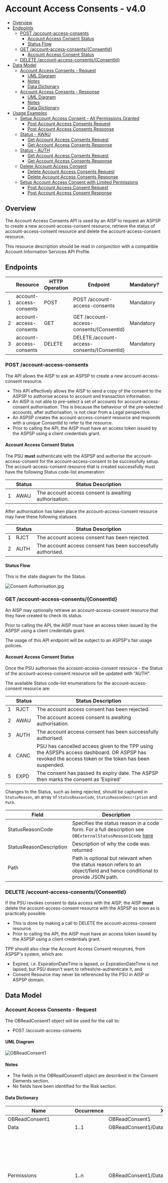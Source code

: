 # Account Access Consents - v4.0 <!-- omit in toc -->

- [Overview](#overview)
- [Endpoints](#endpoints)
  - [POST /account-access-consents](#post-account-access-consents)
    - [Account Access Consent Status](#account-access-consent-status)
    - [Status Flow](#status-flow)
  - [GET /account-access-consents/{ConsentId}](#get-account-access-consentsconsentid)
    - [Account Access Consent Status](#account-access-consent-status-1)
  - [DELETE /account-access-consents/{ConsentId}](#delete-account-access-consentsconsentid)
- [Data Model](#data-model)
  - [Account Access Consents - Request](#account-access-consents---request)
    - [UML Diagram](#uml-diagram)
    - [Notes](#notes)
    - [Data Dictionary](#data-dictionary)
  - [Account Access Consents - Response](#account-access-consents---response)
    - [UML Diagram](#uml-diagram-1)
    - [Notes](#notes-1)
    - [Data Dictionary](#data-dictionary-1)
- [Usage Examples](#usage-examples)
  - [Setup Account Access Consent - All Permissions Granted](#setup-account-access-consent---all-permissions-granted)
    - [Post Account Access Consents Request](#post-account-access-consents-request)
    - [Post Account Access Consents Response](#post-account-access-consents-response)
  - [Status - AWAU](#status---awau)
    - [Get Account Access Consents Request](#get-account-access-consents-request)
    - [Get Account Access Consents Response](#get-account-access-consents-response)
  - [Status - AUTH](#status---auth)
    - [Get Account Access Consents Request](#get-account-access-consents-request-1)
    - [Get Account Access Consents Response](#get-account-access-consents-response-1)
  - [Delete Account Access Consent](#delete-account-access-consent)
    - [Delete Account Access Consents Request](#delete-account-access-consents-request)
    - [Delete Account Access Consents Response](#delete-account-access-consents-response)
  - [Setup Account Access Consent with Limited Permissions](#setup-account-access-consent-with-limited-permissions)
    - [Post Account Access Consent Request](#post-account-access-consent-request)
    - [Post Account Access Consent Response](#post-account-access-consent-response)

## Overview

The Account Access Consents API is used by an AISP to request an ASPSP to create a new account-access-consent resource, retrieve the status of account-access-consent resource and delete the account-access-consent resource.

This resource description should be read in conjunction with a compatible Account Information Services API Profile.

## Endpoints

|  |Resource |HTTP Operation |Endpoint |Mandatory? |Scope |Grant Type |Idempotency Key |Parameters |Request Object |Response Object |
| --- |--- |--- |--- |--- |--- |--- |--- |--- |--- |--- |
| 1 |account-access-consents |POST |POST /account-access-consents |Mandatory |accounts |Client Credentials |No | |OBReadConsent1 |OBReadConsentResponse1 |
| 2 |account-access-consents |GET |GET /account-access-consents/{ConsentId} |Mandatory |accounts |Client Credentials |No | | |OBReadConsentResponse1 |
| 3 |account-access-consents |DELETE |DELETE /account-access-consents/{ConsentId} |Mandatory |accounts |Client Credentials |No | | | |

### POST /account-access-consents

The API allows the AISP to ask an ASPSP to create a new account-access-consent resource.

* This API effectively allows the AISP to send a copy of the consent to the ASPSP to authorise access to account and transaction information.
* An AISP is not able to pre-select a set of accounts for account-access-consent authorisation. This is because the behaviour of the pre-selected accounts, after authorisation, is not clear from a Legal perspective.
* An ASPSP creates the account-access-consent resource and responds with a unique ConsentId to refer to the resource.
* Prior to calling the API, the AISP must have an access token issued by the ASPSP using a client credentials grant.


#### Account Access Consent Status

The PSU  **must**  authenticate with the ASPSP and authorise the account-access-consent for the account-access-consent to be successfully setup.
The account-access-consent resource that is created successfully must have the following Status code-list enumeration:

|  |Status |Status Description |
| --- |--- |--- |
| 1 |AWAU |The account access consent is awaiting authorisation. |

After authorisation has taken place the account-access-consent resource may have these following statuses.

|  |Status |Status Description |
| --- |--- |--- |
| 1 |RJCT |The account access consent has been rejected. |
| 2 |AUTH |The account access consent has been successfully authorised. |


#### Status Flow

This is the state diagram for the Status.

![ Consent Authorisation.jpg ](./images/AIS_Consent.png )

### GET /account-access-consents/{ConsentId}

An AISP may optionally retrieve an account-access-consent resource that they have created to check its status.

Prior to calling the API, the AISP must have an access token issued by the ASPSP using a client credentials grant.

The usage of this API endpoint will be subject to an ASPSP's fair usage policies.

#### Account Access Consent Status

Once the PSU authorises the account-access-consent resource - the Status of the account-access-consent resource will be updated with "AUTH".

The available Status code-list enumerations for the account-access-consent resource are:

|  |Status |Status Description |
| --- |--- |--- |
| 1 |RJCT |The account access consent has been rejected. |
| 2 |AWAU |The account access consent is awaiting authorisation. |
| 3 |AUTH |The account access consent has been successfully authorised. |
| 4| CANC | PSU has cancelled access given to the TPP using the ASPSPs access dashboard.  OR ASPSP has revoked the access token or the token has been suspended. |
| 5| EXPD | The consent has passed its expiry date. The ASPSP then marks the consent as ‘Expired’ | 

Changes to the Status, such as being rejected, should be captured in `StatusReason`, an array of `StatusReasonCode`, `StatusReasonDescription` and `Path`.  

| Field | Description |
|---|---|
| StatusReasonCode | Specifies the status reason in a code form. For a full description see `OBExternalStatusReason1Code` [here](https://github.com/OpenBankingUK/External_Internal_CodeSets)  |
| StatusReasonDescription | Description of why the code was returned |
|Path| Path is optional but relevant when the status reason refers to an object/field and hence conditional to provide JSON path.  |


### DELETE /account-access-consents/{ConsentId}

If the PSU revokes consent to data access with the AISP, the AISP  **must**  delete the account-access-consent resource with the ASPSP as soon as is practically possible.

* This is done by making a call to DELETE the account-access-consent resource.
* Prior to calling the API, the AISP must have an access token issued by the ASPSP using a client credentials grant.

TPP should also clear the Account Access Consent resources, from ASPSP's system, which are:
* Expired, i.e. ExpirationDateTime is lapsed, or ExpirationDateTime is not lapsed, but PSU doesn't want to refresh/re-authenticate it, and
* Consent Resource may never be referenced by the PSU in AISP or ASPSP domain.

## Data Model

### Account Access Consents - Request

The OBReadConsent1 object will be used for the call to:

* POST /account-access-consents

#### UML Diagram

![ OBReadConsent1 ](./images/OBReadConsent1.svg )

#### Notes

* The fields in the OBReadConsent1 object are described in the Consent Elements section.
* No fields have been identified for the Risk section.

#### Data Dictionary

| Name |Occurrence |XPath |EnhancedDefinition |Class |Codes |
| --- |--- |--- |--- |--- |--- |
| OBReadConsent1 | |OBReadConsent1 | |OBReadConsent1 | |
| Data |1..1 |OBReadConsent1/Data | |OBReadData1 | |
| Permissions |1..n |OBReadConsent1/Data/Permissions |Specifies the Open Banking account access data types. This is a list of the data clusters being consented by the PSU, and requested for authorisation with the ASPSP. For a full list of enumeration values refer to `OB_Internal_CodeSet` [here](https://github.com/OpenBankingUK/External_internal_CodeSets). |OBInternalPermissions1Code|
| ExpirationDateTime |0..1 |OBReadConsent1/Data/ExpirationDateTime |Specified date and time the permissions will expire. If this is not populated, the permissions will be open ended. |ISODateTime | |
| TransactionFromDateTime |0..1 |OBReadConsent1/Data/TransactionFromDateTime |Specified start date and time for the transaction query period. If this is not populated, the start date will be open ended, and data will be returned from the earliest available transaction. |ISODateTime | |
| TransactionToDateTime |0..1 |OBReadConsent1/Data/TransactionToDateTime |Specified end date and time for the transaction query period. If this is not populated, the end date will be open ended, and data will be returned to the latest available transaction. |ISODateTime | |
| Risk | 1..1 | OBReadConsent1/Risk | The Risk section is sent by the initiating party to the ASPSP. It is used to specify additional details for risk scoring for Account Info. | OBRisk2 | |

### Account Access Consents - Response

The OBReadConsentResponse1 object will be used for the call to:

* GET /account-access-consents/{ConsentId}

And response to:

* POST /account-access-consents

#### UML Diagram

![ OBReadConsentResponse1 ](./images/OBReadConsentResponse1.svg )

#### Notes

* The OBReadConsentResponse1 object contains the same information as the OBReadConsent1, but with additional fields:
    * ConsentId - to uniquely identify the account-access-consent resource.
    * Status.
    * StatusReason.
    * CreationDateTime.
    * StatusUpdateDateTime.
* No fields have been identified for the Risk section.

#### Data Dictionary

| Name |Occurrence |XPath |EnhancedDefinition |Class |Codes |
| --- |--- |--- |--- |--- |--- |
| OBReadConsentResponse1 | |OBReadConsentResponse1 | |OBReadConsentResponse1 | |
| Data |1..1 |OBReadConsentResponse1/Data | |OBReadDataConsentResponse1 | |
| ConsentId |1..1 |OBReadConsentResponse1/Data/ConsentId |Unique identification as assigned to identify the account access consent resource. |Max128Text | |
| CreationDateTime |1..1 |OBReadConsentResponse1/Data/CreationDateTime |Date and time at which the resource was created. |ISODateTime | |
| Status |0..1 |OBReadConsentResponse1/Data/Status |Specifies the status of consent resource in code form. | For a full list of enumeration values refer to `OB_Internal_CodeSet` [here].(https://github.com/OpenBankingUK/External_internal_CodeSets). |OBInternalPermissions1Code |
| StatusReason |0..* |OBReadConsentResponse1/Data/StatusReason |Specifies the status reason. | OBStatusReason |
| StatusReasonCode |0..1 |OBReadConsentResponse1/Data/StatusReason/StatusReasonCode |Specifies the status reason in a code form| For a full list of enumeration values refer to `OB_Internal_CodeSet` [here].(https://github.com/OpenBankingUK/External_internal_CodeSets). | OBExternalStatusReason1Code |
| StatusReasonDescription |0..1 |OBReadConsentResponse1/Data/StatusReason/StatusReasonDescription |Description supporting the StatusReasonCode. |Max500Text | |
| Path |0..1 |OBReadConsentResponse1/Data/StatusReason/Path |Path is optional but relevant when the status reason refers to an object/field and hence conditional to provide JSON path.  |Max500Text | |
| StatusUpdateDateTime |1..1 |OBReadConsentResponse1/Data/StatusUpdateDateTime |Date and time at which the resource status was updated. |ISODateTime | |
| Permissions |1..n |OBReadConsentResponse1/Data/Permissions |Specifies the Open Banking account access data types. This is a list of the data clusters being consented by the PSU, and requested for authorisation with the ASPSP. |Specifies the Open Banking account access data types. This is a list of the data clusters being consented by the PSU, and requested for authorisation with the ASPSP. For a full list of enumeration values refer to `OB_Internal_CodeSet` [here](https://github.com/OpenBankingUK/External_internal_CodeSets) |OBInternalPermissions1Code |
| ExpirationDateTime |0..1 |OBReadConsentResponse1/Data/ExpirationDateTime |Specified date and time the permissions will expire. If this is not populated, the permissions will be open ended. |ISODateTime | |
| TransactionFromDateTime |0..1 |OBReadConsentResponse1/Data/TransactionFromDateTime |Specified start date and time for the transaction query period. If this is not populated, the start date will be open ended, and data will be returned from the earliest available transaction. |ISODateTime | |
| TransactionToDateTime |0..1 |OBReadConsentResponse1/Data/TransactionToDateTime |Specified end date and time for the transaction query period. If this is not populated, the end date will be open ended, and data will be returned to the latest available transaction. |ISODateTime | |
| Risk |1..1 |OBReadConsentResponse1/Risk |The Risk section is sent by the initiating party to the ASPSP. It is used to specify additional details for risk scoring for Account Info. |OBRisk2 | |

## Usage Examples

### Setup Account Access Consent - All Permissions Granted

#### Post Account Access Consents Request

```
POST /account-access-consents HTTP/1.1
Authorization: Bearer 2YotnFZFEjr1zCsicMWpAA
x-fapi-auth-date: Sun, 10 Sep 2017 19:43:31 GMT
x-fapi-customer-ip-address: 104.25.212.99
x-fapi-interaction-id: 93bac548-d2de-4546-b106-880a5018460d
Content-Type: application/json
Accept: application/json
```

```json
{
  "Data": {
    "Permissions": [
      "ReadAccountsDetail",
      "ReadBalances",
      "ReadBeneficiariesDetail",
      "ReadDirectDebits",
      "ReadProducts",
      "ReadStandingOrdersDetail",
      "ReadTransactionsCredits",
      "ReadTransactionsDebits",
      "ReadTransactionsDetail",
      "ReadOffers",
      "ReadPAN",
      "ReadParty",
      "ReadPartyPSU",
      "ReadScheduledPaymentsDetail",
      "ReadStatementsDetail"
    ],
    "ExpirationDateTime": "2017-05-02T00:00:00+00:00",
    "TransactionFromDateTime": "2017-05-03T00:00:00+00:00",
    "TransactionToDateTime": "2017-12-03T00:00:00+00:00"
  }
}
```

#### Post Account Access Consents Response

```
HTTP/1.1 201 Created
x-fapi-interaction-id: 93bac548-d2de-4546-b106-880a5018460d
Content-Type: application/json
```

```json
{
  "Data": {
    "ConsentId": "urn-alphabank-intent-88379",
    "Status": "AWAU",
    "StatusUpdateDateTime": "2017-05-02T00:00:00+00:00",
    "CreationDateTime": "2017-05-02T00:00:00+00:00",
    "StatusReason": {
      "StatusReasonCode": "U036", 
      "StatusReasonDescription":"Waiting for completion of consent authorisation to be completed by user",
    },
    "Permissions": [
      "ReadAccountsDetail",
      "ReadBalances",
      "ReadBeneficiariesDetail",
      "ReadDirectDebits",
      "ReadProducts",
      "ReadStandingOrdersDetail",
      "ReadTransactionsCredits",
      "ReadTransactionsDebits",
      "ReadTransactionsDetail",
      "ReadOffers",
      "ReadPAN",
      "ReadParty",
      "ReadPartyPSU",
      "ReadScheduledPaymentsDetail",
      "ReadStatementsDetail"
    ],
    "ExpirationDateTime": "2017-08-02T00:00:00+00:00",
    "TransactionFromDateTime": "2017-05-03T00:00:00+00:00",
    "TransactionToDateTime": "2017-12-03T00:00:00+00:00"
  },
  "Risk": {},
  "Links": {
    "Self": "https://api.alphabank.com/open-banking/v4.0/aisp/account-access-consents/urn-alphabank-intent-88379"
  },
  "Meta": {
    "TotalPages": 1
  }
}
```

### Status - AWAU

This is an example of a GET request which is made  **before**  the account access consent resource is authorised.

#### Get Account Access Consents Request

```
GET /account-access-consents/urn-alphabank-intent-88379 HTTP/1.1
Authorization: Bearer 2YotnFZFEjr1zCsicMWpAA
x-fapi-auth-date: Sun, 10 Sep 2017 19:43:31 GMT
x-fapi-customer-ip-address: 104.25.212.99
x-fapi-interaction-id: 93bac548-d2de-4546-b106-880a5018460d
Accept: application/json
```

#### Get Account Access Consents Response

```
HTTP/1.1 200 OK
x-fapi-interaction-id: 93bac548-d2de-4546-b106-880a5018460d
Content-Type: application/json
```
```json
{
  "Data": {
    "ConsentId": "urn-alphabank-intent-88379",
    "Status": "AWAU",
   "StatusReason": {
      "StatusReasonCode": "U036", 
      "StatusReasonDescription":"Waiting for completion of consent authorisation to be completed by user",
    },
    "StatusReasonDescription":"Waiting for completion of consent authorisation to be completed by user",
    "StatusUpdateDateTime": "2017-05-02T00:00:00+00:00",
    "CreationDateTime": "2017-05-02T00:00:00+00:00",
    "Permissions": [
      "ReadAccountsDetail",
      "ReadBalances",
      "ReadBeneficiariesDetail",
      "ReadDirectDebits",
      "ReadProducts",
      "ReadStandingOrdersDetail",
      "ReadTransactionsCredits",
      "ReadTransactionsDebits",
      "ReadTransactionsDetail",
      "ReadOffers",
      "ReadPAN",
      "ReadParty",
      "ReadPartyPSU",
      "ReadScheduledPaymentsDetail",
      "ReadStatementsDetail"
    ],
    "ExpirationDateTime": "2017-08-02T00:00:00+00:00",
    "TransactionFromDateTime": "2017-05-03T00:00:00+00:00",
    "TransactionToDateTime": "2017-12-03T00:00:00+00:00"
  },
  "Risk": {},
  "Links": {
    "Self": "https://api.alphabank.com/open-banking/v4.0/aisp/account-access-consents/urn-alphabank-intent-88379"
  },
  "Meta": {
    "TotalPages": 1
  }
}
```

### Status - AUTH

This is an example of a GET request which is made  **after**  the account access consent resource is authorised.

#### Get Account Access Consents Request

```
GET /account-access-consents/urn-alphabank-intent-88379 HTTP/1.1
Authorization: Bearer 2YotnFZFEjr1zCsicMWpAA
x-fapi-auth-date: Sun, 10 Sep 2017 19:43:31 GMT
x-fapi-customer-ip-address: 104.25.212.99
x-fapi-interaction-id: 93bac548-d2de-4546-b106-880a5018460d
Accept: application/json
```

#### Get Account Access Consents Response

```
HTTP/1.1 200 OK
x-fapi-interaction-id: 93bac548-d2de-4546-b106-880a5018460d
Content-Type: application/json
```
```json
{
  "Data": {
    "ConsentId": "urn-alphabank-intent-88379",
    "Status": "AUTH",
    "StatusReason": {
      "StatusReasonCode": "U038", 
      "StatusReasonDescription":"Consent has been completed successfully"
    },
    "StatusUpdateDateTime": "2017-05-02T00:05:00+00:00",
    "CreationDateTime": "2017-05-02T00:00:00+00:00",
    "Permissions": [
      "ReadAccountsDetail",
      "ReadBalances",
      "ReadBeneficiariesDetail",
      "ReadDirectDebits",
      "ReadProducts",
      "ReadStandingOrdersDetail",
      "ReadTransactionsCredits",
      "ReadTransactionsDebits",
      "ReadTransactionsDetail",
      "ReadOffers",
      "ReadPAN",
      "ReadParty",
      "ReadPartyPSU",
      "ReadScheduledPaymentsDetail",
      "ReadStatementsDetail"
    ],
    "ExpirationDateTime": "2017-08-02T00:00:00+00:00",
    "TransactionFromDateTime": "2017-05-03T00:00:00+00:00",
    "TransactionToDateTime": "2017-12-03T00:00:00+00:00"
  },
  "Risk": {},
  "Links": {
    "Self": "https://api.alphabank.com/open-banking/v4.0/aisp/account-access-consents/urn-alphabank-intent-88379"
  },
  "Meta": {
    "TotalPages": 1
  }
}
```

### Status - RJCT

This is an example of a GET request which is made  **after**  the account access consent resource has been rejected.

#### Get Account Access Consents Request

```
GET /account-access-consents/urn-alphabank-intent-88379 HTTP/1.1
Authorization: Bearer 2YotnFZFEjr1zCsicMWpAA
x-fapi-auth-date: Sun, 10 Sep 2017 19:43:31 GMT
x-fapi-customer-ip-address: 104.25.212.99
x-fapi-interaction-id: 93bac548-d2de-4546-b106-880a5018460d
Accept: application/json
```

#### Get Account Access Consents Response

```
HTTP/1.1 200 OK
x-fapi-interaction-id: 93bac548-d2de-4546-b106-880a5018460d
Content-Type: application/json
```
```json
{
  "Data": {
    "ConsentId": "urn-alphabank-intent-88379",
    "Status": "REJT",
    "StatusReason": {
      "StatusReasonCode": "U038", 
      "StatusReasonDescription":"Data.LocalInstrument is invalid.  Expected ExternalLocalInstrument1Code value, received SEPE",
      "Path": "Data.LocalInstrument"
    },
    "StatusUpdateDateTime": "2017-05-02T00:05:00+00:00",
    "CreationDateTime": "2017-05-02T00:00:00+00:00",
    "Permissions": [
      "ReadAccountsDetail",
      "ReadBalances",
      "ReadBeneficiariesDetail",
      "ReadDirectDebits",
      "ReadProducts",
      "ReadStandingOrdersDetail",
      "ReadTransactionsCredits",
      "ReadTransactionsDebits",
      "ReadTransactionsDetail",
      "ReadOffers",
      "ReadPAN",
      "ReadParty",
      "ReadPartyPSU",
      "ReadScheduledPaymentsDetail",
      "ReadStatementsDetail"
    ],
    "ExpirationDateTime": "2017-08-02T00:00:00+00:00",
    "TransactionFromDateTime": "2017-05-03T00:00:00+00:00",
    "TransactionToDateTime": "2017-12-03T00:00:00+00:00"
  },
  "Risk": {},
  "Links": {
    "Self": "https://api.alphabank.com/open-banking/v4.0/aisp/account-access-consents/urn-alphabank-intent-88379"
  },
  "Meta": {
    "TotalPages": 1
  }
}
```

### Delete Account Access Consent

The DELETE /account-access-consents call allows an AISP to delete a previously created account-access-consent (whether it is currently authorised or not). The PSU may want to remove their consent via the AISP instead of revoking authorisation with the ASPSP.

This API call allows the PSU to revoke consent with the AISP, and for that consent to be reflected in authorisation with the ASPSP.

#### Delete Account Access Consents Request

```
DELETE /account-access-consents/urn-alphabank-intent-88379 HTTP/1.1
Authorization: Bearer 2YotnFZFEjr1zCsicMWpAA
x-fapi-auth-date:  Sun, 10 Sep 2017 19:43:31 GMT
x-fapi-customer-ip-address: 104.25.212.99
x-fapi-interaction-id: 93bac548-d2de-4546-b106-880a5018460d
```

#### Delete Account Access Consents Response

```
HTTP/1.1 204 No Content
x-fapi-interaction-id: 93bac548-d2de-4546-b106-880a5018460d
```

### Setup Account Access Consent with Limited Permissions

#### Post Account Access Consent Request

```
POST /account-access-consents HTTP/1.1
Authorization: Bearer 2YotnFZFEjr1zCsicMWpAA
x-fapi-auth-date:  Sun, 10 Sep 2017 19:43:31 GMT
x-fapi-customer-ip-address: 104.25.212.99
x-fapi-interaction-id: 93bac548-d2de-4546-b106-880a5018460d
Content-Type: application/json
Accept: application/json
```

```json
{
  "Data": {
    "Permissions": [
      "ReadAccountsBasic",
      "ReadBalances"
    ],
    "ExpirationDateTime": "2017-05-02T00:00:00+00:00",
    "TransactionFromDateTime": "2017-05-03T00:00:00+00:00",
    "TransactionToDateTime": "2017-12-03T00:00:00+00:00"
  }
}
```

#### Post Account Access Consent Response

```
HTTP/1.1 201 Created
x-fapi-interaction-id: 93bac548-d2de-4546-b106-880a5018460d
Content-Type: application/json
```
```json
{
  "Data": {
    "ConsentId": "urn-alphabank-intent-88379",
    "Status": "AWAU",
    "StatusUpdateDateTime": "2017-05-02T00:00:00+00:00",
    "CreationDateTime": "2017-05-02T00:00:00+00:00",
    "Status": "AWAU",
    "StatusReason": {
      "StatusReasonCode": "U036", 
      "StatusReasonDescription":"Waiting for completion of consent authorisation to be completed by user",
    },
    "Permissions": [
      "ReadAccountsBasic",
      "ReadBalances"
    ],
    "ExpirationDateTime": "2017-08-02T00:00:00+00:00",
    "TransactionFromDateTime": "2017-05-03T00:00:00+00:00",
    "TransactionToDateTime": "2017-12-03T00:00:00+00:00"
  },
  "Risk": {},
  "Links": {
    "Self": "https://api.alphabank.com/open-banking/v4.0/aisp/account-access-consents/urn-alphabank-intent-88379"
  },
  "Meta": {
    "TotalPages": 1
  }
}
```
